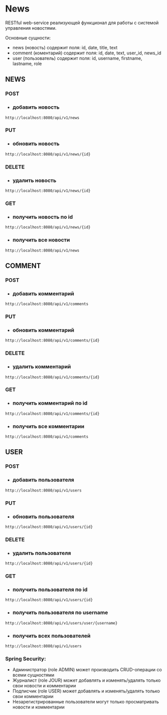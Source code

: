 # News
RESTful web-service реализующей функционал для работы с системой управления новостями.

Основные сущности:
- news (новость) содержит поля: id, date, title, text
- comment (коментарий) содержит поля: id, date, text, user_id, news_id
- user (пользователь) содержит поля: id, username, firstname, lastname, role

## NEWS
### POST
* ### добавить новость
```
http://localhost:8080/api/v1/news
```
### PUT
* ### обновить новость
```
http://localhost:8080/api/v1/news/{id}
```
### DELETE
* ### удалить новость
```
http://localhost:8080/api/v1/news/{id}
```
### GET
* ### получить новость по id
```
http://localhost:8080/api/v1/news/{id}
```
* ### получить все новости
```
http://localhost:8080/api/v1/news
```
## COMMENT
### POST
* ### добавить комментарий
```
http://localhost:8080/api/v1/comments
```
### PUT
* ### обновить комментарий
```
http://localhost:8080/api/v1/comments/{id}
```
### DELETE
* ### удалить комментарий
```
http://localhost:8080/api/v1/comments/{id}
```
### GET
* ### получить комментарий по id
```
http://localhost:8080/api/v1/comments/{id}
```
* ### получить все комментарии
```
http://localhost:8080/api/v1/comments
```
## USER
### POST
* ### добавить пользователя
```
http://localhost:8080/api/v1/users
```
### PUT
* ### обновить пользователя
```
http://localhost:8080/api/v1/users/{id}
```
### DELETE
* ### удалить пользователя
```
http://localhost:8080/api/v1/users/{id}
```
### GET
* ### получить пользователя по id
```
http://localhost:8080/api/v1/users/{id}
```
* ### получить пользователя по username
```
http://localhost:8080/api/v1/users/user/{username}
```
* ### получить всех пользователей
```
http://localhost:8080/api/v1/users
```

### Spring Security:
 * Администратор (role ADMIN) может производить CRUD-операции со всеми сущностями
 * Журналист (role JOUR) может добавлять и изменять/удалять только свои новости и комментарии
 * Подписчик (role USER) может добавлять и изменять/удалять только свои комментарии
 * Незарегистрированные пользователи могут только просматривать новости и комментарии